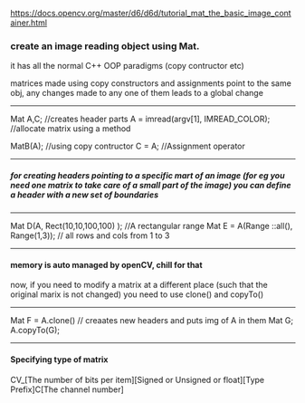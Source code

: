 https://docs.opencv.org/master/d6/d6d/tutorial_mat_the_basic_image_container.html

### create an image reading object using Mat.
it has all the normal C++ OOP paradigms (copy contructor etc)

matrices made using copy constructors and assignments point to the same obj, any changes made to any one of them leads to a global change

***************************************************

Mat A,C;	//creates header parts
A = imread(argv[1], IMREAD_COLOR);	
//allocate matrix using a method

MatB(A); //using copy contructor
C = A; //Assignment operator

--------------------------------------------

##### for creating headers pointing to a specific mart of an image (for eg you need one matrix to take care of a small part of the image) you can define a header with a new set of boundaries

*********************************************

Mat D(A, Rect(10,10,100,100) ); //A rectangular range
Mat E = A(Range ::all(), Range(1,3)); // all rows and cols from 1 to 3

---------------------------------------------

#### memory is auto managed by openCV, chill for that
now, if you need to modify a matrix at a different place (such that the original marix is not changed)  you need to use clone() and copyTo()

**********************************************
Mat F = A.clone() // creaates new headers and puts img of A in them
Mat G;
A.copyTo(G);

----------------------------------------------

#### Specifying type of matrix
CV_[The number of bits per item][Signed or Unsigned or float][Type Prefix]C[The channel number]



